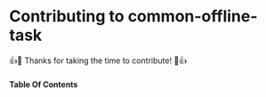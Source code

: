 # Contributing to common-offline-task

:+1::tada: Thanks for taking the time to contribute! :tada::+1:

#### Table Of Contents
